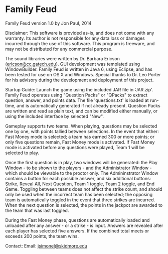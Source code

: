 Family Feud
===========

Family Feud version 1.0	by Jon Paul, 2014

Disclaimer: 
This software is provided as-is, and does not come with any warranty.  Its author is not responsible for any data loss or damages incurred through the use of this software.  This program is freeware, and may not be distributed for any commercial purpose.  

The sound libraries were written by Dr. Barbara Ericson (ericson@cc.gatech.edu).  GUI development was templated using WindowBuilder.  Family Feud is written in Java 6, using Eclipse, and has been tested for use on OS X and Windows.  Special thanks to Dr. Leo Porter for his advisory during the development and deployment of this project.

Startup Guide:
Launch the game using the included JAR file in 'JAR.zip'.  Family Feud operates using "Question Packs" or "QPacks" to extract question, answer, and points data.  The file 'questions.txt' is loaded at run-time, and is automatically generated if not already present.  Question Packs are written and read as plain text, and can be modified either manually, or using the included interface by selected "New". 

Gameplay supports two teams.  When playing, questions may be selected one by one, with points tallied between selections.  In the event that either: Fast Money mode is selected; a team has earned 300 or more points; or only five questions remain, Fast Money mode is activated.  If Fast Money mode is activated before any questions were played, Team 1 will be selected to play.

Once the first question is in play, two windows will be generated: the Play Window - to be shown to the players - and the Administrator Window - which should be viewable to the proctor only.  The Admininstrator Window contains a button for each possible answer, and six additional buttons: Strike, Reveal All, Next Question, Team 1 toggle, Team 2 toggle, and End Game.  Toggling between teams does not affect the strike count, and should only be used when the incorrect team has been selected; the opposing team is automatically toggled in the event that three strikes are incurred.  When the next question is selected, the points in the jackpot are awarded to the team that was last toggled.

During the Fast Money phase, questions are automatically loaded and unloaded after any answer - or a strike - is input.  Answers are revealed after each player has selected five answers.  If the combined total meets or exceeds 200 points, the team wins.

Contact:
	Email: jsimonel@skidmore.edu
